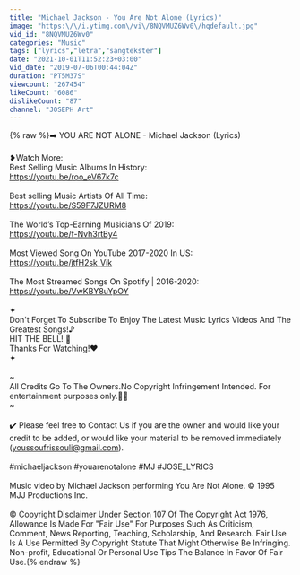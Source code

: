 ```yaml
---
title: "Michael Jackson - You Are Not Alone (Lyrics)"
image: "https:\/\/i.ytimg.com\/vi\/8NQVMUZ6Wv0\/hqdefault.jpg"
vid_id: "8NQVMUZ6Wv0"
categories: "Music"
tags: ["lyrics","letra","sangtekster"]
date: "2021-10-01T11:52:23+03:00"
vid_date: "2019-07-06T00:44:04Z"
duration: "PT5M37S"
viewcount: "267454"
likeCount: "6086"
dislikeCount: "87"
channel: "JOSEPH Art"
---
```

{% raw %}➡️ YOU ARE NOT ALONE - Michael Jackson (Lyrics)<br /><br />❥Watch More:<br />Best Selling Music Albums In History:<br /><a rel="nofollow" target="blank" href="https://youtu.be/roo_eV67k7c">https://youtu.be/roo_eV67k7c</a><br /><br />Best selling Music Artists Of All Time:<br /><a rel="nofollow" target="blank" href="https://youtu.be/S59F7JZURM8">https://youtu.be/S59F7JZURM8</a><br /><br />The World’s Top-Earning Musicians Of 2019:<br /><a rel="nofollow" target="blank" href="https://youtu.be/f-Nvh3rtBy4">https://youtu.be/f-Nvh3rtBy4</a><br /><br />Most Viewed Song On YouTube 2017-2020 In US:<br /><a rel="nofollow" target="blank" href="https://youtu.be/jtfH2sk_Vik">https://youtu.be/jtfH2sk_Vik</a><br /><br />The Most Streamed Songs On Spotify | 2016-2020:<br /><a rel="nofollow" target="blank" href="https://youtu.be/VwKBY8uYpOY">https://youtu.be/VwKBY8uYpOY</a><br /><br />✦<br />Don't Forget To Subscribe To Enjoy The Latest Music Lyrics Videos And The Greatest Songs!♪<br />HIT THE BELL! 🔔<br />Thanks For Watching!❤️<br />✦<br /><br />~<br />All Credits Go To The Owners.No Copyright Infringement Intended. For entertainment purposes only.✌🏻<br />~<br /><br />✔️ Please feel free to Contact Us if you are the owner and would like your credit to be added, or would like your material to be removed immediately (youssoufrissouli@gmail.com).<br /><br />#michaeljackson #youarenotalone #MJ #JOSE_LYRICS<br /><br />Music video by Michael Jackson performing You Are Not Alone. © 1995 MJJ Productions Inc.<br /><br />© Copyright Disclaimer Under Section 107 Of The Copyright Act 1976, Allowance Is Made For &quot;Fair Use&quot; For Purposes Such As Criticism, Comment, News Reporting, Teaching, Scholarship, And Research. Fair Use Is A Use Permitted By Copyright Statute That Might Otherwise Be Infringing. Non-profit, Educational Or Personal Use Tips The Balance In Favor Of Fair Use.{% endraw %}
